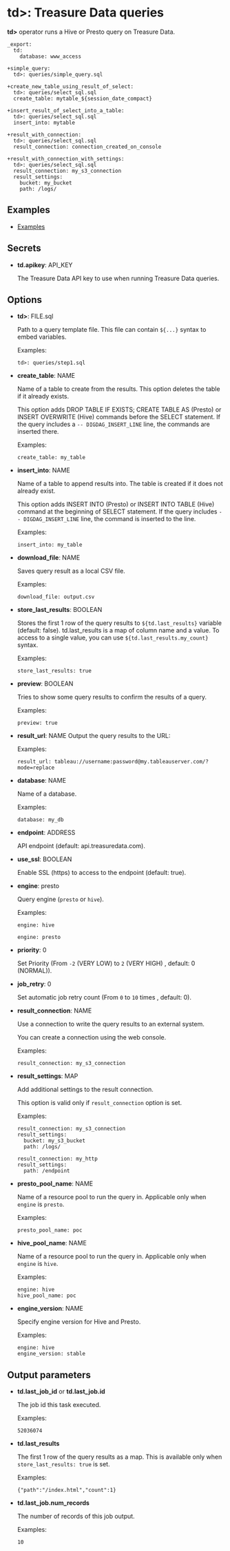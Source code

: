 # td>: Treasure Data queries

**td>** operator runs a Hive or Presto query on Treasure Data.

    _export:
      td:
        database: www_access

    +simple_query:
      td>: queries/simple_query.sql

    +create_new_table_using_result_of_select:
      td>: queries/select_sql.sql
      create_table: mytable_${session_date_compact}

    +insert_result_of_select_into_a_table:
      td>: queries/select_sql.sql
      insert_into: mytable

    +result_with_connection:
      td>: queries/select_sql.sql
      result_connection: connection_created_on_console

    +result_with_connection_with_settings:
      td>: queries/select_sql.sql
      result_connection: my_s3_connection
      result_settings:
        bucket: my_bucket
        path: /logs/

## Examples

  * [Examples](https://github.com/treasure-data/workflow-examples/tree/master/td)

## Secrets

* **td.apikey**: API_KEY

  The Treasure Data API key to use when running Treasure Data queries.

## Options

* **td>**: FILE.sql

  Path to a query template file. This file can contain `${...}` syntax to embed variables.

  Examples:

  ```
  td>: queries/step1.sql
  ```

* **create_table**: NAME

  Name of a table to create from the results. This option deletes the table if it already exists.

  This option adds DROP TABLE IF EXISTS; CREATE TABLE AS (Presto) or INSERT OVERWRITE (Hive) commands before the SELECT statement. If the query includes a `-- DIGDAG_INSERT_LINE` line, the commands are inserted there.

  Examples:

  ```
  create_table: my_table
  ```

* **insert_into**: NAME

  Name of a table to append results into. The table is created if it does not already exist.

  This option adds INSERT INTO (Presto) or INSERT INTO TABLE (Hive) command at the beginning of SELECT statement. If the query includes `-- DIGDAG_INSERT_LINE` line, the command is inserted to the line.

  Examples:

  ```
  insert_into: my_table
  ```

* **download_file**: NAME

  Saves query result as a local CSV file.

  Examples:

  ```
  download_file: output.csv
  ```

* **store_last_results**: BOOLEAN

  Stores the first 1 row of the query results to `${td.last_results}` variable (default: false).
  td.last_results is a map of column name and a value. To access to a single value, you can use `${td.last_results.my_count}` syntax.

  Examples:

  ```
  store_last_results: true
  ```

* **preview**: BOOLEAN

  Tries to show some query results to confirm the results of a query.

  Examples:

  ```
  preview: true
  ```

* **result_url**: NAME
  Output the query results to the URL:

  Examples:

  ```
  result_url: tableau://username:password@my.tableauserver.com/?mode=replace
  ```

* **database**: NAME

  Name of a database.

  Examples:

  ```
  database: my_db
  ```

* **endpoint**: ADDRESS

  API endpoint (default: api.treasuredata.com).

* **use_ssl**: BOOLEAN

  Enable SSL (https) to access to the endpoint (default: true).

* **engine**: presto

  Query engine (`presto` or `hive`).

  Examples:

  ```
  engine: hive
  ```

  ```
  engine: presto
  ```

* **priority**: 0

  Set Priority (From `-2` (VERY LOW) to `2` (VERY HIGH) , default: 0 (NORMAL)).

* **job_retry**: 0

  Set automatic job retry count (From `0` to `10` times , default: 0).

* **result_connection**: NAME

  Use a connection to write the query results to an external system.

  You can create a connection using the web console.

  Examples:

  ```
  result_connection: my_s3_connection
  ```

* **result_settings**: MAP

  Add additional settings to the result connection.

  This option is valid only if `result_connection` option is set.

  Examples:

  ```
  result_connection: my_s3_connection
  result_settings:
    bucket: my_s3_bucket
    path: /logs/
  ```

  ```
  result_connection: my_http
  result_settings:
    path: /endpoint
  ```

* **presto_pool_name**: NAME

  Name of a resource pool to run the query in.
  Applicable only when ``engine`` is ``presto``.

  Examples:

  ```
  presto_pool_name: poc
  ```

* **hive_pool_name**: NAME

  Name of a resource pool to run the query in.
  Applicable only when ``engine`` is ``hive``.

  Examples:

  ```
  engine: hive
  hive_pool_name: poc
  ```

* **engine_version**: NAME

  Specify engine version for Hive and Presto.

  Examples:

  ```
  engine: hive
  engine_version: stable
  ```

## Output parameters

* **td.last_job_id** or **td.last_job.id**

  The job id this task executed.

  Examples:

  ```
  52036074
  ```

* **td.last_results**

  The first 1 row of the query results as a map. This is available only when `store_last_results: true` is set.

  Examples:

  ```
  {"path":"/index.html","count":1}
  ```

* **td.last_job.num_records**

  The number of records of this job output.
 
  Examples:
  
  ```
  10
  ```

